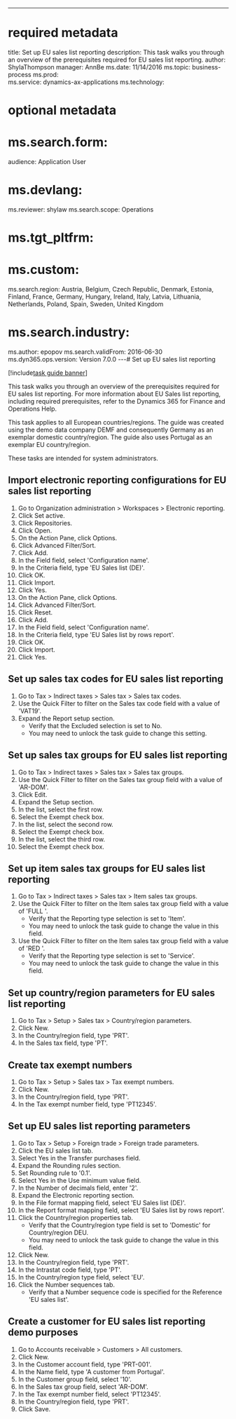 --- 
# required metadata 
 
title: Set up EU sales list reporting
description: This task walks you through an overview of the prerequisites required for EU sales list reporting. 
author: ShylaThompson
manager: AnnBe 
ms.date: 11/14/2016
ms.topic: business-process 
ms.prod:  
ms.service: dynamics-ax-applications 
ms.technology:  
 
# optional metadata 
 
# ms.search.form:   
audience: Application User 
# ms.devlang:  
ms.reviewer: shylaw
ms.search.scope: Operations 
# ms.tgt_pltfrm:  
# ms.custom:  
ms.search.region: Austria, Belgium, Czech Republic, Denmark, Estonia, Finland, France, Germany, Hungary, Ireland, Italy, Latvia, Lithuania, Netherlands, Poland, Spain, Sweden, United Kingdom
# ms.search.industry: 
ms.author: epopov
ms.search.validFrom: 2016-06-30 
ms.dyn365.ops.version: Version 7.0.0 
---# Set up EU sales list reporting

[!include[task guide banner](../../includes/task-guide-banner.md)]

This task walks you through an overview of the prerequisites required for EU sales list reporting. For more information about EU Sales list reporting, including required prerequisites, refer to the Dynamics 365 for Finance and Operations Help.
This task applies to all European countries/regions. The guide was created using the demo data company DEMF and consequently Germany as an exemplar domestic country/region. The guide also uses Portugal as an exemplar EU country/region.
These tasks are intended for system administrators.


## Import electronic reporting configurations for EU sales list reporting
1. Go to Organization administration > Workspaces > Electronic reporting.
2. Click Set active.
3. Click Repositories.
4. Click Open.
5. On the Action Pane, click Options.
6. Click Advanced Filter/Sort.
7. Click Add.
8. In the Field field, select 'Configuration name'.
9. In the Criteria field, type 'EU Sales list (DE)'.
10. Click OK.
11. Click Import.
12. Click Yes.
13. On the Action Pane, click Options.
14. Click Advanced Filter/Sort.
15. Click Reset.
16. Click Add.
17. In the Field field, select 'Configuration name'.
18. In the Criteria field, type 'EU Sales list by rows report'.
19. Click OK.
20. Click Import.
21. Click Yes.

## Set up sales tax codes for EU sales list reporting
1. Go to Tax > Indirect taxes > Sales tax > Sales tax codes.
2. Use the Quick Filter to filter on the Sales tax code field with a value of 'VAT19'.
3. Expand the Report setup section.
    * Verify that the Excluded selection is set to No.  
    * You may need to unlock the task guide to change this setting.  

## Set up sales tax groups for EU sales list reporting
1. Go to Tax > Indirect taxes > Sales tax > Sales tax groups.
2. Use the Quick Filter to filter on the Sales tax group field with a value of 'AR-DOM'.
3. Click Edit.
4. Expand the Setup section.
5. In the list, select the first row.
6. Select the Exempt check box.
7. In the list, select the second row.
8. Select the Exempt check box.
9. In the list, select the third row.
10. Select the Exempt check box.

## Set up item sales tax groups for EU sales list reporting
1. Go to Tax > Indirect taxes > Sales tax > Item sales tax groups.
2. Use the Quick Filter to filter on the Item sales tax group field with a value of 'FULL '.
    * Verify that the Reporting type selection is set to 'Item'.  
    * You may need to unlock the task guide to change the value in this field.  
3. Use the Quick Filter to filter on the Item sales tax group field with a value of 'RED '.
    * Verify that the Reporting type selection is set to 'Service'.  
    * You may need to unlock the task guide to change the value in this field.  

## Set up country/region parameters for EU sales list reporting
1. Go to Tax > Setup > Sales tax > Country/region parameters.
2. Click New.
3. In the Country/region field, type 'PRT'.
4. In the Sales tax field, type 'PT'.

## Create tax exempt numbers
1. Go to Tax > Setup > Sales tax > Tax exempt numbers.
2. Click New.
3. In the Country/region field, type 'PRT'.
4. In the Tax exempt number field, type 'PT12345'.

## Set up EU sales list reporting parameters
1. Go to Tax > Setup > Foreign trade > Foreign trade parameters.
2. Click the EU sales list tab.
3. Select Yes in the Transfer purchases field.
4. Expand the Rounding rules section.
5. Set Rounding rule to '0.1'.
6. Select Yes in the Use minimum value field.
7. In the Number of decimals field, enter '2'.
8. Expand the Electronic reporting section.
9. In the File format mapping field, select 'EU Sales list (DE)'.
10. In the Report format mapping field, select 'EU Sales list by rows report'.
11. Click the Country/region properties tab.
    * Verify that the Country/region type field is set to 'Domestic' for Country/region DEU.  
    * You may need to unlock the task guide to change the value in this field.  
12. Click New.
13. In the Country/region field, type 'PRT'.
14. In the Intrastat code field, type 'PT'.
15. In the Country/region type field, select 'EU'.
16. Click the Number sequences tab.
    * Verify that a Number sequence code is specified for the Reference 'EU sales list'.  

## Create a customer for EU sales list reporting demo purposes
1. Go to Accounts receivable > Customers > All customers.
2. Click New.
3. In the Customer account field, type 'PRT-001'.
4. In the Name field, type 'A customer from Portugal'.
5. In the Customer group field, select '10'.
6. In the Sales tax group field, select 'AR-DOM'.
7. In the Tax exempt number field, select 'PT12345'.
8. In the Country/region field, type 'PRT'.
9. Click Save.

